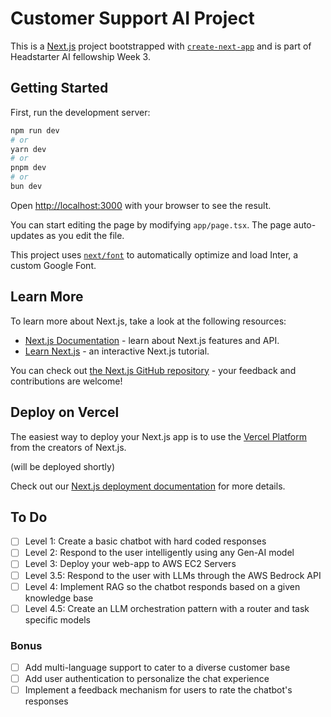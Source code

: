 # Customer Support AI Project

This is a [Next.js](https://nextjs.org/) project bootstrapped with [`create-next-app`](https://github.com/vercel/next.js/tree/canary/packages/create-next-app) and is part of Headstarter AI fellowship Week 3.

## Getting Started

First, run the development server:

```bash
npm run dev
# or
yarn dev
# or
pnpm dev
# or
bun dev
```

Open [http://localhost:3000](http://localhost:3000) with your browser to see the result.

You can start editing the page by modifying `app/page.tsx`. The page auto-updates as you edit the file.

This project uses [`next/font`](https://nextjs.org/docs/basic-features/font-optimization) to automatically optimize and load Inter, a custom Google Font.

## Learn More

To learn more about Next.js, take a look at the following resources:

- [Next.js Documentation](https://nextjs.org/docs) - learn about Next.js features and API.
- [Learn Next.js](https://nextjs.org/learn) - an interactive Next.js tutorial.

You can check out [the Next.js GitHub repository](https://github.com/vercel/next.js/) - your feedback and contributions are welcome!

## Deploy on Vercel

The easiest way to deploy your Next.js app is to use the [Vercel Platform](https://vercel.com/new?utm_medium=default-template&filter=next.js&utm_source=create-next-app&utm_campaign=create-next-app-readme) from the creators of Next.js.

(will be deployed shortly)

Check out our [Next.js deployment documentation](https://nextjs.org/docs/deployment) for more details.

## To Do

- [ ] Level 1: Create a basic chatbot with hard coded responses
- [ ] Level 2: Respond to the user intelligently using any Gen-AI model
- [ ] Level 3: Deploy your web-app to AWS EC2 Servers
- [ ] Level 3.5: Respond to the user with LLMs through the AWS Bedrock API
- [ ] Level 4: Implement RAG so the chatbot responds based on a given knowledge base
- [ ] Level 4.5: Create an LLM orchestration pattern with a router and task specific models

### Bonus

- [ ] Add multi-language support to cater to a diverse customer base
- [ ] Add user authentication to personalize the chat experience
- [ ] Implement a feedback mechanism for users to rate the chatbot's responses